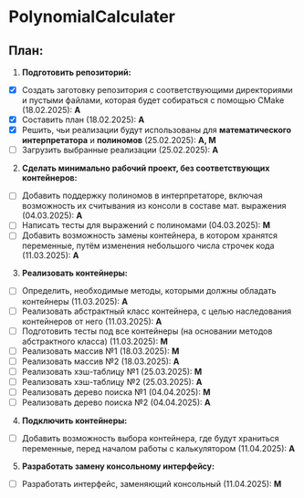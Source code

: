 # PolynomialCalculater
## План:
1) **Подготовить репозиторий:**
* [x] Создать заготовку репозитория с соответствующими директориями и пустыми файлами, которая будет собираться с помощью CMake (18.02.2025): **А**
* [x] Составить план (18.02.2025): **А**
* [x] Решить, чьи реализации будут использованы для **математического интерпретатора** и **полиномов** (25.02.2025): **А, М**
* [ ] Загрузить выбранные реализации (25.02.2025): **А**
2) **Сделать минимально рабочий проект, без соответствующих контейнеров:**
* [ ] Добавить поддержку полиномов в интерпретаторе, включая возможность их считывания из консоли в составе мат. выражения (04.03.2025): **А**
* [ ] Написать тесты для выражений с полиномами (04.03.2025): **М**
* [ ] Добавить возможность замены контейнера, в котором хранятся переменные, путём изменения небольшого числа строчек кода (11.03.2025): **А**
3) **Реализовать контейнеры:**
* [ ] Определить, необходимые методы, которыми должны обладать контейнеры (11.03.2025): **А**
* [ ] Реализовать абстрактный класс контейнера, с целью наследования контейнеров от него (11.03.2025): **А**
* [ ] Подготовить тесты под все контейнеры (на основании методов абстрактного класса) (11.03.2025): **М**
* [ ] Реализовать массив №1 (18.03.2025): **М**
* [ ] Реализовать массив №2 (18.03.2025): **А**
* [ ] Реализовать хэш-таблицу №1 (25.03.2025): **М**
* [ ] Реализовать хэш-таблицу №2 (25.03.2025): **А**
* [ ] Реализовать дерево поиска №1 (04.04.2025): **М**
* [ ] Реализовать дерево поиска №2 (04.04.2025): **А**
4) **Подключить контейнеры:**
* [ ] Добавить возможность выбора контейнера, где будут храниться переменные, перед началом работы с калькулятором (11.04.2025): **А**
5) **Разработать замену консольному интерфейсу:**
* [ ] Разработать интерфейс, заменяющий консольный (11.04.2025): **М**


